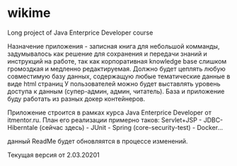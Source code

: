 # wikime
Long project of Java Enterprice Developer course

Назначение приложения - записная книга для небольшой комманды, задумывалось как решение для сохранения и передачи знаний и инструкций на работе, 
так как корпоративная knowledge base слишком громоздкая и медленно редактируемая. Должно будет цеплять любую совместимую базу данных, содержащую любые тематические данные в виде html страниц
У пользователей можно будет выставлять уровень доступа к данным (супер-админ, админ, читатель).
База и приложение буду работать из разных докер контейнеров.

Приложение строится в рамках курса Java Enterprice Developer от itmentor.ru.
План его реализации примерно таков: Servlet+JSP - JDBC- Hiberntale (сейчас здесь) - JUnit - Spring (core-security-test) - Docker...

данный ReadMe будет обновляятся в процессе изменений.

Текущая версия от 2.03.20201
